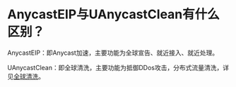 # AnycastEIP与UAnycastClean有什么区别？

AnycastEIP：即Anycast加速，主要功能为全球宣告、就近接入、就近处理。

UAnycastClean：即全球清洗，主要功能为抵御DDos攻击，分布式流量清洗，详见[全球清洗](https://docs.ucloud.cn/uantiddos/uanycastclean/overview)。
